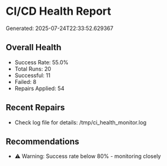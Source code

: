 # CI/CD Health Report

Generated: 2025-07-24T22:33:52.629367

## Overall Health
- Success Rate: 55.0%
- Total Runs: 20
- Successful: 11
- Failed: 8
- Repairs Applied: 54

## Recent Repairs
- Check log file for details: /tmp/ci_health_monitor.log

## Recommendations
- ⚠️ Warning: Success rate below 80% - monitoring closely
